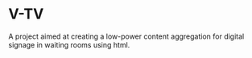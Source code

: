 # V-TV
A project aimed at creating a low-power content aggregation for digital signage in waiting rooms using html.
